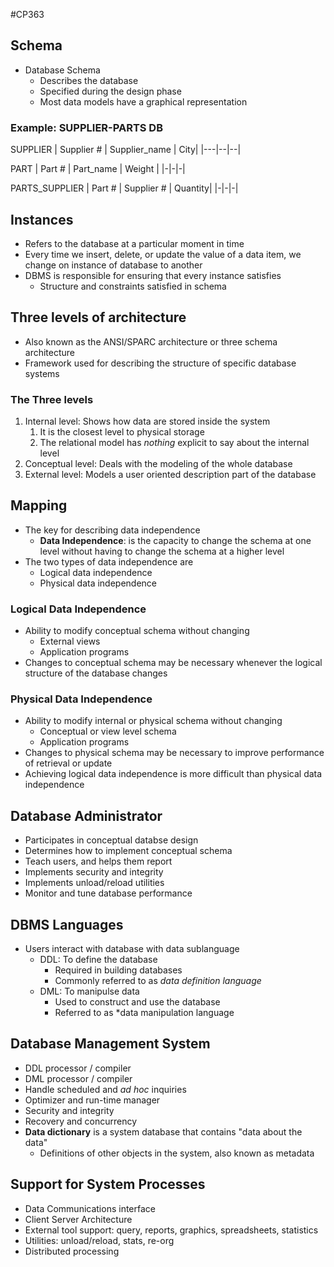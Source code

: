 #CP363 

## Schema

- Database Schema
	- Describes the database
	- Specified during the design phase
	- Most data models have a graphical representation


### Example: SUPPLIER-PARTS DB
SUPPLIER
| Supplier # | Supplier_name | City|
|---|--|--|

PART 
| Part # | Part_name | Weight |
|-|-|-|

PARTS_SUPPLIER
| Part # | Supplier # | Quantity|
|-|-|-|


## Instances
- Refers to the database at a particular moment in time
- Every time we insert, delete, or update the value of a data item, we change on instance of database to another
- DBMS is responsible for ensuring that every instance satisfies
	- Structure and constraints satisfied in schema


## Three levels of architecture
- Also known as the ANSI/SPARC architecture or three schema architecture
- Framework used for describing the structure of specific database systems

### The Three levels
1. Internal level: Shows how data are stored inside the system
	1. It is the closest level to physical storage
	2. The relational model has *nothing* explicit to say about the internal level
2. Conceptual level: Deals with the modeling of the whole database
3. External level: Models a user oriented description part of the database


## Mapping
- The key for describing data independence
	- **Data Independence**: is the capacity to change the schema at one level without having to change the schema at a higher level
- The two types of data independence are
	- Logical data independence
	- Physical data independence


### Logical Data Independence
- Ability to modify conceptual schema without changing
	- External views
	- Application programs
- Changes to conceptual schema may be necessary whenever the logical structure of the database changes

### Physical Data Independence
- Ability to modify internal or physical schema without changing
	- Conceptual or view level schema
	- Application programs
- Changes to physical schema may be necessary to improve performance of retrieval or update
- Achieving logical data independence is more difficult than physical data independence


## Database Administrator
- Participates in conceptual databse design
- Determines how to implement conceptual schema
- Teach users, and helps them report
- Implements security and integrity 
- Implements unload/reload utilities
- Monitor and tune database performance


## DBMS Languages
- Users interact with database with data sublanguage
	- DDL: To define the database
		- Required in building databases
		- Commonly referred to as *data definition language*
	- DML: To manipulse data
		- Used to construct and use the database
		- Referred to as *data manipulation language


## Database Management System
- DDL processor / compiler
- DML processor / compiler
- Handle scheduled and *ad hoc* inquiries
- Optimizer and run-time manager
- Security and integrity
- Recovery and concurrency
- **Data dictionary** is a system database that contains "data about the data" 
	- Definitions of other objects in the system, also known as metadata

## Support for System Processes
- Data Communications interface
- Client Server Architecture
- External tool support: query, reports, graphics, spreadsheets, statistics
- Utilities: unload/reload, stats, re-org
- Distributed processing



